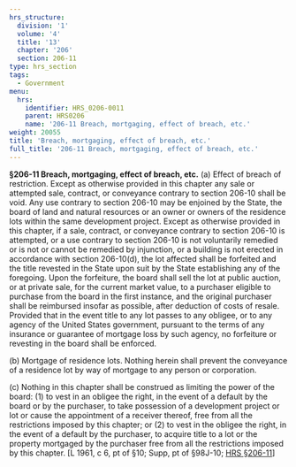 ```yaml
---
hrs_structure:
  division: '1'
  volume: '4'
  title: '13'
  chapter: '206'
  section: 206-11
type: hrs_section
tags:
  - Government
menu:
  hrs:
    identifier: HRS_0206-0011
    parent: HRS0206
    name: '206-11 Breach, mortgaging, effect of breach, etc.'
weight: 20055
title: 'Breach, mortgaging, effect of breach, etc.'
full_title: '206-11 Breach, mortgaging, effect of breach, etc.'
---
```

**§206-11 Breach, mortgaging, effect of breach, etc.** (a) Effect of breach of restriction. Except as otherwise provided in this chapter any sale or attempted sale, contract, or conveyance contrary to section 206-10 shall be void. Any use contrary to section 206-10 may be enjoined by the State, the board of land and natural resources or an owner or owners of the residence lots within the same development project. Except as otherwise provided in this chapter, if a sale, contract, or conveyance contrary to section 206-10 is attempted, or a use contrary to section 206-10 is not voluntarily remedied or is not or cannot be remedied by injunction, or a building is not erected in accordance with section 206-10(d), the lot affected shall be forfeited and the title revested in the State upon suit by the State establishing any of the foregoing. Upon the forfeiture, the board shall sell the lot at public auction, or at private sale, for the current market value, to a purchaser eligible to purchase from the board in the first instance, and the original purchaser shall be reimbursed insofar as possible, after deduction of costs of resale. Provided that in the event title to any lot passes to any obligee, or to any agency of the United States government, pursuant to the terms of any insurance or guarantee of mortgage loss by such agency, no forfeiture or revesting in the board shall be enforced.

(b) Mortgage of residence lots. Nothing herein shall prevent the conveyance of a residence lot by way of mortgage to any person or corporation.

(c) Nothing in this chapter shall be construed as limiting the power of the board: (1) to vest in an obligee the right, in the event of a default by the board or by the purchaser, to take possession of a development project or lot or cause the appointment of a receiver thereof, free from all the restrictions imposed by this chapter; or (2) to vest in the obligee the right, in the event of a default by the purchaser, to acquire title to a lot or the property mortgaged by the purchaser free from all the restrictions imposed by this chapter. [L 1961, c 6, pt of §10; Supp, pt of §98J-10; [HRS §206-11](/title-13/chapter-206/section-206-11/)]